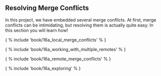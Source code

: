 ## Resolving Merge Conflicts

In this project, we have embedded several merge conflicts. At first, merge conflicts can be intimidating, but resolving them is actually quite easy. In this section you will learn how!

{ % include 'book/16a_local_merge_conflicts' % }

{ % include 'book/16a_working_with_multiple_remotes' % }

{ % include 'book/16a_remote_merge_conflicts' % }

{ % include 'book/16a_exploring' % }
